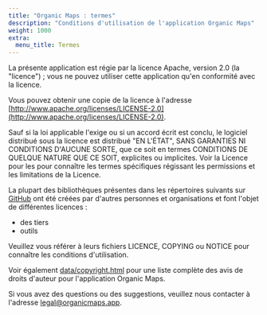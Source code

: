```yaml
---
title: "Organic Maps : termes"
description: "Conditions d'utilisation de l'application Organic Maps"
weight: 1000
extra:
  menu_title: Termes
---
```


La présente application est régie par la licence Apache, version 2.0 (la "licence") ;
vous ne pouvez utiliser cette application qu'en conformité avec la licence.

Vous pouvez obtenir une copie de la licence à l'adresse [http://www.apache.org/licenses/LICENSE-2.0](http://www.apache.org/licenses/LICENSE-2.0).

Sauf si la loi applicable l'exige ou si un accord écrit est conclu, le logiciel distribué sous la
licence est distribué "EN L'ÉTAT", SANS GARANTIES NI CONDITIONS D'AUCUNE SORTE, que ce soit en termes
CONDITIONS DE QUELQUE NATURE QUE CE SOIT, explicites ou implicites. Voir la Licence pour les
pour connaître les termes spécifiques régissant les permissions et les limitations de la Licence.

La plupart des bibliothèques présentes dans les répertoires suivants sur [GitHub](https://github.com/organicmaps/organicmaps)
ont été créées par d'autres personnes et organisations et font l'objet de différentes licences :

- des tiers
- outils

Veuillez vous référer à leurs fichiers LICENCE, COPYING ou NOTICE pour connaître les conditions d'utilisation.

Voir également [data/copyright.html](https://htmlpreview.github.io/?https://github.com/organicmaps/organicmaps/master/data/copyright.html)
pour une liste complète des avis de droits d'auteur pour l'application Organic Maps.

Si vous avez des questions ou des suggestions, veuillez nous contacter à l'adresse [legal@organicmaps.app](mailto:legal@organicmaps.app).
